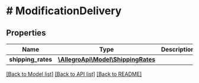 # # ModificationDelivery

## Properties

Name | Type | Description | Notes
------------ | ------------- | ------------- | -------------
**shipping_rates** | [**\AllegroApi\Model\ShippingRates**](ShippingRates.md) |  | [optional]

[[Back to Model list]](../../README.md#models) [[Back to API list]](../../README.md#endpoints) [[Back to README]](../../README.md)

